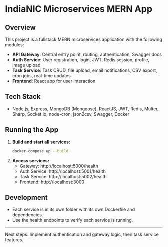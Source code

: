 # IndiaNIC Microservices MERN App

## Overview
This project is a fullstack MERN microservices application with the following modules:
- **API Gateway**: Central entry point, routing, authentication, Swagger docs
- **Auth Service**: User registration, login, JWT, Redis session, profile, image upload
- **Task Service**: Task CRUD, file upload, email notifications, CSV export, cron jobs, real-time updates
- **Frontend**: React app for user interaction

## Tech Stack
- Node.js, Express, MongoDB (Mongoose), ReactJS, JWT, Redis, Multer, Sharp, Socket.io, node-cron, json2csv, Swagger, Docker

## Running the App

1. **Build and start all services:**
   ```bash
   docker-compose up --build
   ```
2. **Access services:**
   - Gateway: http://localhost:5000/health
   - Auth Service: http://localhost:5001/health
   - Task Service: http://localhost:5002/health
   - Frontend: http://localhost:3000

## Development
- Each service is in its own folder with its own Dockerfile and dependencies.
- Use the health endpoints to verify each service is running.

---

Next steps: Implement authentication and gateway logic, then task service features.
